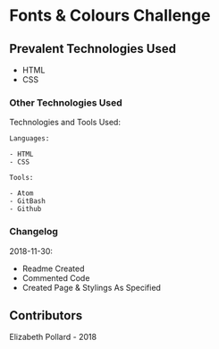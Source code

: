 # Fonts & Colours Challenge

## Prevalent Technologies Used

 - HTML
 - CSS

### Other Technologies Used

Technologies and Tools Used:

```
Languages:

- HTML
- CSS

```
```
Tools:

- Atom
- GitBash
- Github

```

### Changelog

2018-11-30:
- Readme Created
- Commented Code
- Created Page & Stylings As Specified

## Contributors

Elizabeth Pollard - 2018
